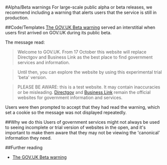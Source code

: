 #Alpha/Beta warnings
For large-scale public alpha or beta releases, we recommend including a warning that alerts users that the service is still in production.

##Code/Templates
[The GOV.UK Beta warning](https://github.com/alphagov/static/blob/master/app/assets/javascripts/welcome.js) served an interstitial when users first arrived on GOV.UK during its public beta.

The message read:

>Welcome to GOV.UK. From 17 October this website will replace Directgov and Business Link as the best place to find government services and information.  

>Until then, you can explore the website by using this experimental trial 'beta' version.

>PLEASE BE AWARE: this is a test website. It may contain inaccuracies or be misleading. <a href='http://www.direct.gov.uk'>Directgov</a> and <a href='http://businesslink.gov.uk'>Business Link</a> remain the official websites for government information and services.

Users were then prompted to accept that they had read the warning, which set a cookie so the message was not displayed repeatedly. 

##Why we do this
Users of government services might not always be used to seeing incomplete or trial version of websites in the open, and it's important to make them aware that they may not be viewing the 'canonical' information they need.

##Further reading
- [The GOV.UK Beta warning](https://github.com/alphagov/static/blob/master/app/assets/javascripts/welcome.js)